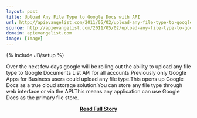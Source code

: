 ```yaml
---
layout: post
title: Upload Any File Type to Google Docs with API
url: http://apievangelist.com/2011/05/02/upload-any-file-type-to-google-docs-with-api/
source: http://apievangelist.com/2011/05/02/upload-any-file-type-to-google-docs-with-api/
domain: apievangelist.com
image: [Image]
---
```

{% include JB/setup %}<p>Over the next few days google will be rolling out the ability to upload any file type to Google Documents List API for all accounts.Previously only Google Apps for Business users could upload any file type.This opens up Google Docs as a true cloud storage solution.You can store any file type through web interface or via the API.This means any application can use Google Docs as the primary file store.</p>
<center><p><a href="http://apievangelist.com/2011/05/02/upload-any-file-type-to-google-docs-with-api/" style='padding:25px; font-sze:18px; font-weight: bold;'>Read Full Story</a></p></center>
